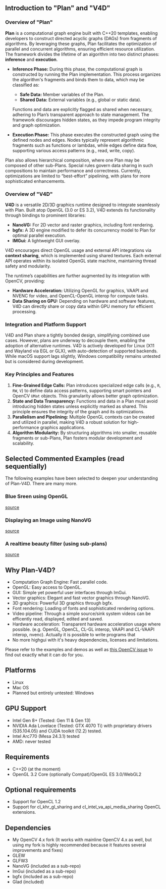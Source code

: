 ## Introduction to "Plan" and "V4D"

### Overview of "Plan"
**Plan** is a computational graph engine built with C++20 templates, enabling developers to construct directed acyclic graphs (DAGs) from fragments of algorithms. By leveraging these graphs, Plan facilitates the optimization of parallel and concurrent algorithms, ensuring efficient resource utilization. The framework divides the lifetime of an algorithm into two distinct phases: **inference** and **execution**. 

- **Inference Phase:** During this phase, the computational graph is constructed by running the Plan implementation. This process organizes the algorithm's fragments and binds them to data, which may be classified as:
  - **Safe Data:** Member variables of the Plan.
  - **Shared Data:** External variables (e.g., global or static data).
  
  Functions and data are explicitly flagged as shared when necessary, adhering to Plan’s transparent approach to state management. The framework discourages hidden states, as they impede program integrity and graph optimization. 

- **Execution Phase:** This phase executes the constructed graph using the defined nodes and edges. Nodes typically represent algorithmic fragments such as functions or lambdas, while edges define data flow, supporting various access patterns (e.g., read, write, copy).

Plan also allows hierarchical composition, where one Plan may be composed of other sub-Plans. Special rules govern data sharing in such compositions to maintain performance and correctness. Currently, optimizations are limited to “best-effort” pipelining, with plans for more sophisticated enhancements.

### Overview of "V4D"
**V4D** is a versatile 2D/3D graphics runtime designed to integrate seamlessly with Plan. Built atop OpenGL (3.0 or ES 3.2), V4D extends its functionality through bindings to prominent libraries:
- **NanoVG:** For 2D vector and raster graphics, including font rendering.
- **bgfx:** A 3D engine modified to defer its concurrency model to Plan for optimal parallel execution.
- **IMGui:** A lightweight GUI overlay.

V4D encourages direct OpenGL usage and external API integrations via **context sharing**, which is implemented using shared textures. Each external API operates within its isolated OpenGL state machine, maintaining thread safety and modularity.

The runtime’s capabilities are further augmented by its integration with OpenCV, providing:
- **Hardware Acceleration:** Utilizing OpenGL for graphics, VAAPI and NVENC for video, and OpenCL-OpenGL interop for compute tasks.
- **Data Sharing on GPU:** Depending on hardware and software features, V4D can directly share or copy data within GPU memory for efficient processing.

### Integration and Platform Support
V4D and Plan share a tightly bonded design, simplifying combined use cases. However, plans are underway to decouple them, enabling the adoption of alternative runtimes. V4D is actively developed for Linux (X11 and Wayland via EGL or GLX), with auto-detection of supported backends. While macOS support lags slightly, Windows compatibility remains untested but is considered during development.

### Key Principles and Features
1. **Fine-Grained Edge Calls:** Plan introduces specialized edge calls (e.g., `R`, `RW`, `V`) to define data access patterns, supporting smart pointers and OpenCV `UMat` objects. This granularity allows better graph optimization.
2. **State and Data Transparency:** Functions and data in a Plan must avoid introducing hidden states unless explicitly marked as shared. This principle ensures the integrity of the graph and its optimizations.
3. **Parallelism and Pipelining:** Multiple OpenGL contexts can be created and utilized in parallel, making V4D a robust solution for high-performance graphics applications.
4. **Algorithm Modularity:** By structuring algorithms into smaller, reusable fragments or sub-Plans, Plan fosters modular development and scalability.

## Selected Commented Examples (read sequentially)
The following examples have been selected to deepen your understanding of Plan-V4D. There are many more.

### Blue Sreen using OpenGL
[source](modules/v4d/samples/render_opengl.cpp)

### Displaying an Image using NanoVG
[source](modules/v4d/samples/display_image_nvg.cpp)

### A realtime beauty filter (using sub-plans)
[source](modules/v4d/samples/beauty-demo.cpp)

## Why Plan-V4D?

* Computation Graph Engine: Fast parallel code.
* OpenGL: Easy access to OpenGL.
* GUI: Simple yet powerful user interfaces through ImGui.
* Vector graphics: Elegant and fast vector graphics through NanoVG.
* 3D graphics: Powerful 3D graphics through bgfx.
* Font rendering: Loading of fonts and sophisticated rendering options.
* Video pipeline: Through a simple source/sink system videos can be efficently read, displayed, edited and saved.
* Hardware acceleration: Transparent hardware acceleration usage where possible. (e.g. OpenGL, OpenCL, CL-GL interop, VAAPI and CL-VAAPI interop, nvenc). Actually it is possible to write programs that 
* No more highgui with it's heavy dependencies, licenses and limitations.

Please refer to the examples and demos as well as [this OpenCV issue](https://github.com/opencv/opencv/issues/22923) to find out exactly what it can do for you.

## Platforms

* Linux
* Mac OS
* Planned but entirely untested: Windows

## GPU Support
* Intel Gen 8+ (Tested: Gen 11 & Gen 13)
* NVIDIA Ada Lovelace (Tested: GTX 4070 Ti) with proprietary drivers (535.104.05) and CUDA toolkit (12.2) tested.
* Intel Arc770 (Mesa 24.3.1) tested
* AMD: never tested

## Requirements
* C++20 (at the moment)
* OpenGL 3.2 Core (optionally Compat)/OpenGL ES 3.0/WebGL2

## Optional requirements
* Support for OpenCL 1.2
* Support for cl_khr_gl_sharing and cl_intel_va_api_media_sharing OpenCL extensions.

## Dependencies
* My OpenCV 4.x fork (It works with mainline OpenCV 4.x as well, but using my fork is highly recommended because it features several improvements and fixes)
* GLEW
* GLFW3
* NanoVG (included as a sub-repo)
* ImGui (included as a sub-repo)
* bgfx (included as a sub-repo)
* Glad (included)

